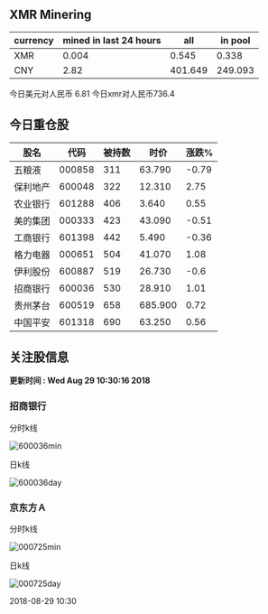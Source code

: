 ## XMR Minering

|currency|mined in last 24 hours|all|in pool|
|---|---|---|---|
|XMR|0.004|0.545|0.338|
|CNY|2.82|401.649|249.093|

今日美元对人民币 6.81	今日xmr对人民币736.4


## 今日重仓股 

|股名|代码|被持数|时价|涨跌%|
|---|---|---|---|---|
|五粮液|000858|311|63.790|-0.79|
|保利地产|600048|322|12.310|2.75|
|农业银行|601288|406|3.640|0.55|
|美的集团|000333|423|43.090|-0.51|
|工商银行|601398|442|5.490|-0.36|
|格力电器|000651|504|41.070|1.08|
|伊利股份|600887|519|26.730|-0.6|
|招商银行|600036|530|28.910|1.01|
|贵州茅台|600519|658|685.900|0.72|
|中国平安|601318|690|63.250|0.56|

## 关注股信息
**更新时间 : Wed Aug 29 10:30:16 2018**
### 招商银行 
分时k线

![600036min](http://image.sinajs.cn/newchart/min/n/sh600036.gif)

日k线

![600036day](http://image.sinajs.cn/newchart/daily/n/sh600036.gif)

### 京东方Ａ 
分时k线

![000725min](http://image.sinajs.cn/newchart/min/n/sz000725.gif)

日k线

![000725day](http://image.sinajs.cn/newchart/daily/n/sz000725.gif)

2018-08-29 10:30